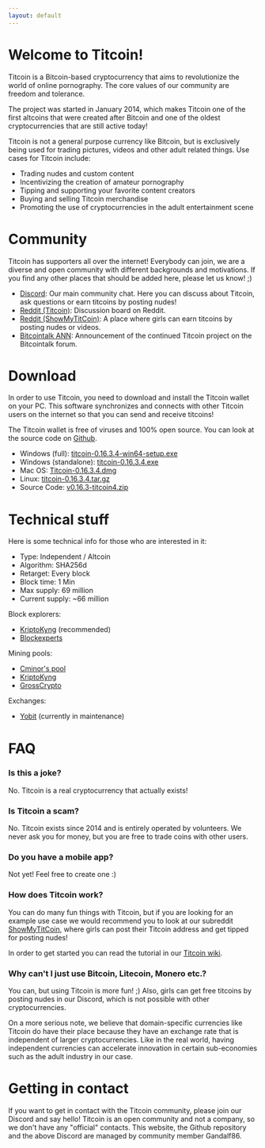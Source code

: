 ```yaml
---
layout: default
---
```


# Welcome to Titcoin!

Titcoin is a Bitcoin-based cryptocurrency that aims to revolutionize the world of online pornography. The core values of our community are freedom and tolerance.

The project was started in January 2014, which makes Titcoin one of the first altcoins that were created after Bitcoin and one of the oldest cryptocurrencies that are still active today!

Titcoin is not a general purpose currency like Bitcoin, but is exclusively being used for trading pictures, videos and other adult related things. Use cases for Titcoin include:

* Trading nudes and custom content
* Incentivizing the creation of amateur pornography
* Tipping and supporting your favorite content creators
* Buying and selling Titcoin merchandise
* Promoting the use of cryptocurrencies in the adult entertainment scene

# Community

Titcoin has supporters all over the internet! Everybody can join, we are a diverse and open community with different backgrounds and motivations. If you find any other places that should be added here, please let us know! ;)

* [Discord](https://discord.gg/PADaP7s): Our main community chat. Here you can discuss about Titcoin, ask questions or earn titcoins by posting nudes!
* [Reddit (Titcoin)](https://www.reddit.com/r/titcoin/): Discussion board on Reddit.
* [Reddit (ShowMyTitCoin)](https://www.reddit.com/r/ShowMyTitCoin/): A place where girls can earn titcoins by posting nudes or videos.
* [Bitcointalk ANN](https://bitcointalk.org/index.php?topic=5018869.0): Announcement of the continued Titcoin project on the Bitcointalk forum.

# Download

In order to use Titcoin, you need to download and install the Titcoin wallet on your PC. This software synchronizes and connects with other Titcoin users on the internet so that you can send and receive titcoins!

The Titcoin wallet is free of viruses and 100% open source. You can look at the source code on [Github](https://github.com/titcoin/titcoin/).

* Windows (full): [titcoin-0.16.3.4-win64-setup.exe](https://github.com/titcoin/titcoin/releases/download/v0.16.3-titcoin4/titcoin-0.16.3.4-win64-setup.exe)
* Windows (standalone): [titcoin-0.16.3.4.exe](https://github.com/titcoin/titcoin/releases/download/v0.16.3-titcoin4/titcoin-0.16.3.4.exe)
* Mac OS: [Titcoin-0.16.3.4.dmg](https://github.com/titcoin/titcoin/releases/download/v0.16.3-titcoin4/Titcoin-0.16.3.4.dmg)
* Linux: [titcoin-0.16.3.4.tar.gz](https://github.com/titcoin/titcoin/releases/download/v0.16.3-titcoin4/titcoin-0.16.3.4.tar.gz)
* Source Code: [v0.16.3-titcoin4.zip](https://github.com/titcoin/titcoin/archive/v0.16.3-titcoin4.zip)

# Technical stuff

Here is some technical info for those who are interested in it:

* Type: Independent / Altcoin
* Algorithm: SHA256d
* Retarget: Every block
* Block time: 1 Min
* Max supply: 69 million
* Current supply: ~66 million

Block explorers:
* [KriptoKyng](https://kriptokyng.com/explorer/TIT) (recommended)
* [Blockexperts](https://www.blockexperts.com/tit)

Mining pools:
* [Cminor's pool](http://titcoin.cminors-pool.com/)
* [KriptoKyng](https://kriptokyng.com/)
* [GrossCrypto](https://grosscrypto.com/)

Exchanges:
* [Yobit](https://yobit.net/en/trade/TIT/BTC) (currently in maintenance)

# FAQ

### Is this a joke?

No. Titcoin is a real cryptocurrency that actually exists!

### Is Titcoin a scam?

No. Titcoin exists since 2014 and is entirely operated by volunteers. We never ask you for money, but you are free to trade coins with other users.

### Do you have a mobile app?

Not yet! Feel free to create one :)

### How does Titcoin work?

You can do many fun things with Titcoin, but if you are looking for an example use case we would recommend you to look at our subreddit [ShowMyTitCoin](https://www.reddit.com/r/showmytitcoin/?f=flair_name%3A%22Titcoin%22), where girls can post their Titcoin address and get tipped for posting nudes!

In order to get started you can read the tutorial in our [Titcoin wiki](https://github.com/titcoin/doc/wiki).

### Why can't I just use Bitcoin, Litecoin, Monero etc.?

You can, but using Titcoin is more fun! ;) Also, girls can get free titcoins by posting nudes in our Discord, which is not possible with other cryptocurrencies.

On a more serious note, we believe that domain-specific currencies like Titcoin do have their place because they have an exchange rate that is independent of larger cryptocurrencies. Like in the real world, having independent currencies can accelerate innovation in certain sub-economies such as the adult industry in our case.

# Getting in contact

If you want to get in contact with the Titcoin community, please join our Discord and say hello! Titcoin is an open community and not a company, so we don't have any "official" contacts. This website, the Github repository and the above Discord are managed by community member Gandalf86.
